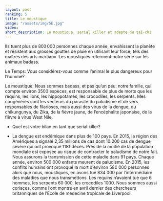 ```yaml
---
layout: post
ranking: 5
title: Le moustique
image: "/assets/img/5E.jpg"
video:
short_description: Le moustique, serial killer et adepte du taï-chi
---
```


Ils tuent plus de 800 000 personnes chaque année, envahissent la planète et résistent aux grosses gouttes de pluie en utilisant leur force, tels des maîtres des arts martiaux. Les moustiques referment notre série sur les animaux badass.

Le Temps: Vous considérez-vous comme l’animal le plus dangereux pour l’homme?

Le moustique: Nous sommes badass, et pas qu’un peu: notre famille, qui compte environ 3500 espèces, est responsable de plus de morts que les requins, les lions, les hippopotames, les crocodiles, les serpents. Mes congénères sont les vecteurs du parasite du paludisme et de vers responsables de filarioses, mais aussi des virus de la dengue, du chikungunya, du Zika, de la fièvre jaune, de l’encéphalite japonaise, de la fièvre à virus West Nile.

- Quel est votre bilan en tant que serial killer?

- La dengue est endémique dans plus de 100 pays. En 2015, la région des Amériques a signalé 2,35 millions de cas dont 10 200 cas de dengue sévère qui ont provoqué 1181 décès. Près de la moitié de la population mondiale est exposée au risque de contracter le paludisme de notre fait. Nous assurons la transmission de cette maladie dans 91 pays. Chaque année, environ 500 000 enfants meurent de paludisme. En 2015, les conflits humains ont provoqué la mort d’environ 580 000 personnes alors que nous, moustiques, en avons tué 834 000 par l’intermédiaire des maladies que nous transmettons. Les requins n’avaient tué que 6 hommes, les serpents 60 000, les crocodiles 1000. Nous sommes aussi coriaces, comme l’ont montré en avril dernier des chercheurs britanniques de l’Ecole de médecine tropicale de Liverpool.
